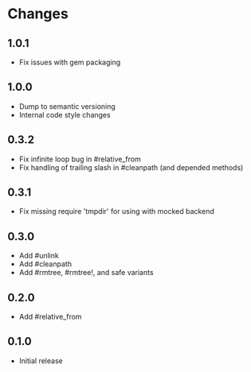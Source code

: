# Changes

## 1.0.1

* Fix issues with gem packaging

## 1.0.0

* Dump to semantic versioning
* Internal code style changes

## 0.3.2

* Fix infinite loop bug in #relative_from
* Fix handling of trailing slash in #cleanpath (and depended methods)

## 0.3.1

* Fix missing require 'tmpdir' for using with mocked backend

## 0.3.0

* Add #unlink
* Add #cleanpath
* Add #rmtree, #rmtree!, and safe variants

## 0.2.0

* Add #relative_from

## 0.1.0

* Initial release
